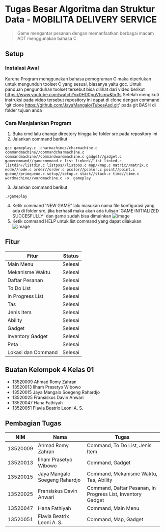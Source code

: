 # Tugas Besar Algoritma dan Struktur Data - MOBILITA DELIVERY SERVICE
> Game mengantar pesanan dengan memanfaatkan berbagai macam ADT menggunakan bahasa C
 
## Setup
### Instalasi Awal
Karena Program menggunakan bahasa pemograman C maka diperlukan untuk mengunduh toolset C yang sesuai, biasanya yaitu gcc. Untuk panduan pengunduhan toolset tersebut bisa dilihat dari video berikut https://www.youtube.com/watch?v=0HD0pqVtsmw&t=3s
Setelah mengikuti instruksi pada video tersebut repository ini dapat di clone dengan command 'git clone https://github.com/JayaMangalo/TubesAsd.git' pada git BASH di folder tujuan anda
### Cara Menjalankan Program
1. Buka cmd lalu change directory hingga ke folder src pada repository ini
2. Jalankan command berikut 
```
gcc gameplay.c  charmachine//charmachine.c commandmachine//commandcharmachine.c commandmachine//commandwordmachine.c gadget//gadget.c gamecommand//gamecommand.c list_linked//list_linked.c listdin//listdin.c listpos//listpos.c map//map.c matrix//matrix.c node//node.c order//order.c pcolor//pcolor.c point//point.c queue//prioqueue.c setup//setup.c stack//stack.c time//time.c wordmachine//wordmachine.c -o  gameplay
```
3. Jalankan command berikut 
```
./gameplay
```
4. Ketik command 'NEW GAME" lalu masukan nama file konfigurasi yang ada di folder src, jika berhasil maka akan ada tulisan 'GAME INITIALIZED SUCCESFULLY' dan game sudah bisa dimainkan ![image](https://user-images.githubusercontent.com/88297362/142243033-9bb253de-5532-4578-b5bd-a6fc8dfa062c.png)
5. Ketik command HELP untuk list command yang dapat dilakukan ![image](https://user-images.githubusercontent.com/88297362/142243271-2d651c8c-21c0-4d8c-8bae-f3d453532fba.png)

## Fitur
| Fitur | Status |
|------|--------|
| Main Menu | Selesai |
| Mekanisme Waktu | Selesai |
| Daftar Pesanan | Selesai |
| To Do List | Selesai |
| In Progress List | Selesai |
| Tas | Selesai |
| Jenis Item | Selesai |
| Ability | Selesai |
| Gadget | Selesai |
| Inventory Gadget | Selesai |
| Peta | Selesai |
| Lokasi dan Command | Selesai |

## Buatan Kelompok 4 Kelas 01
* 13520009	Ahmad Romy Zahran 
* 13520013	Ilham Prasetyo Wibowo 
* 13520015	Jaya Mangalo Soegeng Rahardjo 
* 13520025	Fransiskus Davin Anwari 
* 13520047	Hana Fathiyah 
* 13520051	Flavia Beatrix Leoni A. S. 

## Pembagian Tugas
| NIM | Nama | Tugas |
|------|--------|--------|
| 13520009 | Ahmad Romy Zahran | Command, To Do List, Jenis Item |
| 13520013 | Ilham Prasetyo Wibowo | Command, Gadget |
| 13520015 | Jaya Mangalo Soegeng Rahardjo | Command, Mekanisme Waktu, Tas, Ability |
| 13520025 | Fransiskus Davin Anwari | Command, Daftar Pesanan, In Progress List, Inventory Gadget |
| 13520047 | Hana Fathiyah | Command, Main Menu |
| 13520051 | Flavia Beatrix Leoni A. S. | Command, Map, Gadget |

